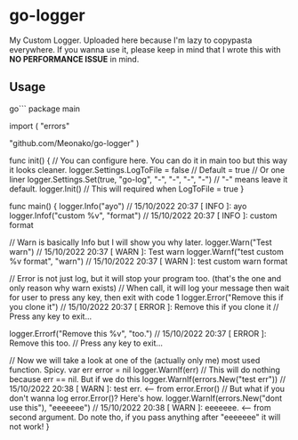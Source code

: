 # go-logger
My Custom Logger. Uploaded here because I'm lazy to copypasta everywhere. If you wanna use it, please keep in mind that I wrote this with **NO PERFORMANCE ISSUE** in mind.
## Usage
go```
package main

import (
  "errors"

  "github.com/Meonako/go-logger"
)

func init() {
  // You can configure here. You can do it in main too but this way it looks cleaner.
  logger.Settings.LogToFile = false // Default = true
  // Or one liner
  logger.Settings.Set(true, "go-log", "-", "-", "-", "-") // "-" means leave it default.
  logger.Init() // This will required when LogToFile = true
}

func main() {
  logger.Info("ayo")                                        // 15/10/2022 20:37 [ INFO ]: ayo
  logger.Infof("custom %v", "format")                       // 15/10/2022 20:37 [ INFO ]: custom format
  
  // Warn is basically Info but I will show you why later.
  logger.Warn("Test warn")                                  // 15/10/2022 20:37 [ WARN ]: Test warn
  logger.Warnf("test custom %v format", "warn")             // 15/10/2022 20:37 [ WARN ]: test custom warn format
  
  // Error is not just log, but it will stop your program too. (that's the one and only reason why warn exists)
  // When call, it will log your message then wait for user to press any key, then exit with code 1
  logger.Error("Remove this if you clone it")               // 15/10/2022 20:37 [ ERROR ]: Remove this if you clone it
                                                            // Press any key to exit...
                                                            
  logger.Errorf("Remove this %v", "too.")                   // 15/10/2022 20:37 [ ERROR ]: Remove this too.
                                                            // Press any key to exit...
                                                            
  // Now we will take a look at one of the (actually only me) most used function. Spicy.
  var err error = nil
  logger.WarnIf(err)                                       // This will do nothing because err == nil. But if we do this
  logger.WarnIf(errors.New("test err"))                    // 15/10/2022 20:38 [ WARN ]: test err.  <-- from error.Error()
  // But what if you don't wanna log error.Error()? Here's how.
  logger.WarnIf(errors.New("dont use this"), "eeeeeee")    // 15/10/2022 20:38 [ WARN ]: eeeeeee. <-- from second argument. Do note tho, if you pass anything after "eeeeeee" it will not work!
}
```
